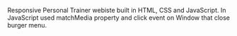 Responsive Personal Trainer webiste built in HTML, CSS and JavaScript. In JavaScript used matchMedia property and click event on Window that close burger menu.
